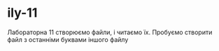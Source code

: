# ily-11
Лабораторна 11
створюємо файли, і читаємо їх. Пробуємо створити файл з останніми буквами іншого файлу
